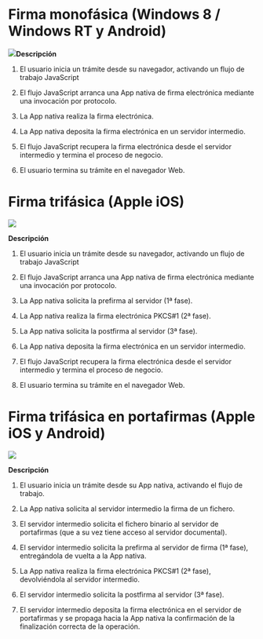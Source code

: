 # Firma monofásica (Windows 8 / Windows RT y Android)

![](media/image1.emf)**Descripción**

1.  El usuario inicia un trámite desde su navegador, activando un flujo
    de trabajo JavaScript

2.  El flujo JavaScript arranca una App nativa de firma electrónica
    mediante una invocación por protocolo.

3.  La App nativa realiza la firma electrónica.

4.  La App nativa deposita la firma electrónica en un servidor
    intermedio.

5.  El flujo JavaScript recupera la firma electrónica desde el servidor
    intermedio y termina el proceso de negocio.

6.  El usuario termina su trámite en el navegador Web.

# Firma trifásica (Apple iOS)

![](media/image2.emf)

**Descripción**

1.  El usuario inicia un trámite desde su navegador, activando un flujo
    de trabajo JavaScript

2.  El flujo JavaScript arranca una App nativa de firma electrónica
    mediante una invocación por protocolo.

3.  La App nativa solicita la prefirma al servidor (1ª fase).

4.  La App nativa realiza la firma electrónica PKCS#1 (2ª fase).

5.  La App nativa solicita la postfirma al servidor (3ª fase).

6.  La App nativa deposita la firma electrónica en un servidor
    intermedio.

7.  El flujo JavaScript recupera la firma electrónica desde el servidor
    intermedio y termina el proceso de negocio.

8.  El usuario termina su trámite en el navegador Web.

# Firma trifásica en portafirmas (Apple iOS y Android)

![](media/image3.emf)

**Descripción**

1.  El usuario inicia un trámite desde su App nativa, activando el flujo
    de trabajo.

2.  La App nativa solicita al servidor intermedio la firma de un
    fichero.

3.  El servidor intermedio solicita el fichero binario al servidor de
    portafirmas (que a su vez tiene acceso al servidor documental).

4.  El servidor intermedio solicita la prefirma al servidor de firma (1ª
    fase), entregándola de vuelta a la App nativa.

5.  La App nativa realiza la firma electrónica PKCS#1 (2ª fase),
    devolviéndola al servidor intermedio.

6.  El servidor intermedio solicita la postfirma al servidor (3ª fase).

7.  El servidor intermedio deposita la firma electrónica en el servidor
    de portafirmas y se propaga hacia la App nativa la confirmación de
    la finalización correcta de la operación.

